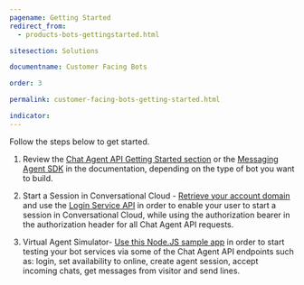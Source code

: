 ```yaml
---
pagename: Getting Started
redirect_from:
  - products-bots-gettingstarted.html

sitesection: Solutions

documentname: Customer Facing Bots

order: 3

permalink: customer-facing-bots-getting-started.html

indicator:
---
```


Follow the steps below to get started.

1. Review the [Chat Agent API Getting Started section](chat-agent-sample-app.html) or the [Messaging Agent SDK](messaging-agent-sdk-overview.html) in the documentation, depending on the type of bot you want to build.

2. Start a Session in Conversational Cloud - [Retrieve your account domain](agent-domain-domain-api.html) and use the [Login Service API](login-getting-started.html) in order to enable your user to start a session in Conversational Cloud, while using the authorization bearer in the authorization header for all Chat Agent API requests.

3. Virtual Agent Simulator-  [Use this Node.JS sample app](chat-agent-sample-app.html) in order to start testing your bot services via some of the Chat Agent API endpoints such as: login, set availability to online, create agent session, accept incoming chats, get messages from visitor and send lines.
